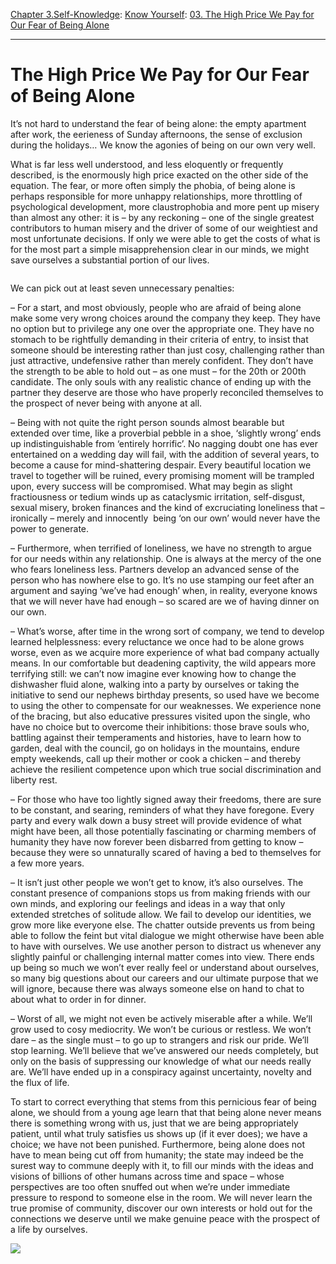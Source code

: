 [Chapter 3.Self-Knowledge](https://www.theschooloflife.com/thebookoflife/category/self-knowledge/): [Know Yourself](https://www.theschooloflife.com/thebookoflife/category/self-knowledge/know-yourself/): [03. The High Price We Pay for Our Fear of Being Alone](https://www.theschooloflife.com/thebookoflife/the-high-price-of-the-fear-of-loneliness/)

* * *

# The High Price We Pay for Our Fear of Being Alone

It’s not hard to understand the fear of being alone: the empty apartment after work, the eerieness of Sunday afternoons, the sense of exclusion during the holidays… We know the agonies of being on our own very well.&nbsp;

What is far less well understood, and less eloquently or frequently described, is the enormously high price exacted on the other side of the equation. The fear, or more often simply the phobia, of being alone is perhaps responsible for more unhappy relationships, more throttling of psychological development, more claustrophobia and more pent up misery than almost any other: it is – by any reckoning – one of the single greatest contributors to human misery and the driver of some of our weightiest and most unfortunate decisions. If only we were able to get the costs of what is for the most part a simple misapprehension clear in our minds, we might save ourselves a substantial portion of our lives.

<figure class="aligncenter"><img src="https://www.theschooloflife.com/thebookoflife/wp-content/uploads/2019/09/DO28pkxW0AA4wy6.jpg" alt="" class="wp-image-23623" srcset="https://www.theschooloflife.com/thebookoflife/wp-content/uploads/2019/09/DO28pkxW0AA4wy6.jpg 640w, https://www.theschooloflife.com/thebookoflife/wp-content/uploads/2019/09/DO28pkxW0AA4wy6-300x165.jpg 300w" sizes="(max-width: 640px) 100vw, 640px"></figure>

We can pick out at least seven unnecessary penalties:

– For a start, and most obviously, people who are afraid of being alone make some very wrong choices around the company they keep. They have no option but to privilege any one over the appropriate one. They have no stomach to be rightfully demanding in their criteria of entry, to insist that someone should be interesting rather than just cosy, challenging rather than just attractive, undefensive rather than merely confident. They don’t have the strength to be able to hold out – as one must – for the 20th or 200th candidate. The only souls with any realistic chance of ending up with the partner they deserve are those who have properly reconciled themselves to the prospect of never being with anyone at all.

– Being with not quite the right person sounds almost bearable but extended over time, like a proverbial pebble in a shoe, ‘slightly wrong’ ends up indistinguishable from ‘entirely horrific’. No nagging doubt one has ever entertained on a wedding day will fail, with the addition of several years, to become a cause for mind-shattering despair. Every beautiful location we travel to together will be ruined, every promising moment will be trampled upon, every success will be compromised. What may begin as slight fractiousness or tedium winds up as cataclysmic irritation, self-disgust, sexual misery, broken finances and the kind of excruciating loneliness that – ironically – merely and innocently&nbsp; being ‘on our own’ would never have the power to generate.&nbsp;

– Furthermore, when terrified of loneliness, we have no strength to argue for our needs within any relationship. One is always at the mercy of the one who fears loneliness less. Partners develop an advanced sense of the person who has nowhere else to go. It’s no use stamping our feet after an argument and saying ‘we’ve had enough’ when, in reality, everyone knows that we will never have had enough – so scared are we of having dinner on our own.

– What’s worse, after time in the wrong sort of company, we tend to develop learned helplessness: every reluctance we once had to be alone grows worse, even as we acquire more experience of what bad company actually means. In our comfortable but deadening captivity, the wild appears more terrifying still: we can’t now imagine ever knowing how to change the dishwasher fluid alone, walking into a party by ourselves or taking the initiative to send our nephews birthday presents, so used have we become to using the other to compensate for our weaknesses. We experience none of the bracing, but also educative pressures visited upon the single, who have no choice but to overcome their inhibitions: those brave souls who, battling against their temperaments and histories, have to learn how to garden, deal with the council, go on holidays in the mountains, endure empty weekends, call up their mother or cook a chicken – and thereby achieve the resilient competence upon which true social discrimination and liberty rest.

– For those who have too lightly signed away their freedoms, there are sure to be constant, and searing, reminders of what they have foregone. Every party and every walk down a busy street will provide evidence of what might have been, all those potentially fascinating or charming members of humanity they have now forever been disbarred from getting to know – because they were so unnaturally scared of having a bed to themselves for a few more years.

– It isn’t just other people we won’t get to know, it’s also ourselves. The constant presence of companions stops us from making friends with our own minds, and exploring our feelings and ideas in a way that only extended stretches of solitude allow. We fail to develop our identities, we grow more like everyone else. The chatter outside prevents us from being able to follow the feint but vital dialogue we might otherwise have been able to have with ourselves. We use another person to distract us whenever any slightly painful or challenging internal matter comes into view. There ends up being so much we won’t ever really feel or understand about ourselves, so many big questions about our careers and our ultimate purpose that we will ignore, because there was always someone else on hand to chat to about what to order in for dinner.

– Worst of all, we might not even be actively miserable after a while. We’ll grow used to cosy mediocrity. We won’t be curious or restless. We won’t dare – as the single must – to go up to strangers and risk our pride. We’ll stop learning. We’ll believe that we’ve answered our needs completely, but only on the basis of suppressing our knowledge of what our needs really are. We’ll have ended up in a conspiracy against uncertainty, novelty and the flux of life.

To start to correct everything that stems from this pernicious fear of being alone, we should from a young age learn that that being alone never means there is something wrong with us, just that we are being appropriately patient, until what truly satisfies us shows up (if it ever does); we have a choice; we have not been punished. Furthermore, being alone does not have to mean being cut off from humanity; the state may indeed be the surest way to commune deeply with it, to fill our minds with the ideas and visions of billions of other humans across time and space – whose perspectives are too often snuffed out when we’re under immediate pressure to respond to someone else in the room. We will never learn the true promise of community, discover our own interests or hold out for the connections we deserve until we make genuine peace with the prospect of a life by ourselves.

[![](https://img.youtube.com/vi/EYncNbM9HMs/0.jpg)](https://www.youtube.com/embed/EYncNbM9HMs '')
&nbsp;   
